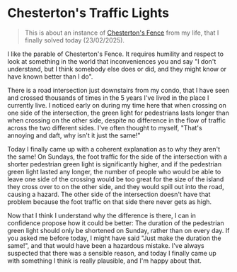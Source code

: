 # Chesterton's Traffic Lights

> This is about an instance of [Chesterton's Fence](https://fs.blog/chestertons-fence/) from my life, that I finally solved today (23/02/2025).

I like the parable of Chesterton's Fence. It requires humility and respect to look at something in the world that inconveniences you and say "I don't understand, but I think somebody else does or did, and they might know or have known better than I do".

There is a road intersection just downstairs from my condo, that I have seen and crossed thousands of times in the 5 years I've lived in the place I currently live. I noticed early on during my time here that when crossing on one side of the intersection, the green light for pedestrians lasts longer than when crossing on the other side, despite no difference in the flow of traffic across the two different sides. I've often thought to myself, "That's annoying and daft, why isn't it just the same!"

Today I finally came up with a coherent explanation as to why they aren't the same! On Sundays, the foot traffic for the side of the intersection with a shorter pedestrian green light  is significantly higher, and if the pedestrian green light lasted any longer, the number of people who would be able to leave one side of the crossing would be too great for the size of the island they cross over to on the other side, and they would spill out into the road, causing a hazard. The other side of the intersection doesn't have that problem because the foot traffic on that side there never gets as high.

Now that I think I understand why the difference is there, I can in confidence propose how it could be better: The duration of the pedestrian green light should only be shortened on Sunday, rather than on every day. If you asked me before today, I might have said "Just make the duration the same!", and that would have been a hazardous mistake. I've always suspected that there was a sensible reason, and today I finally came up with something I think is really plausible, and I'm happy about that.
